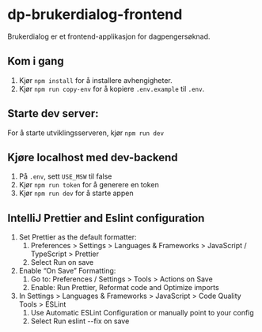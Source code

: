 # dp-brukerdialog-frontend

Brukerdialog er et frontend-applikasjon for dagpengersøknad.

## Kom i gang

1. Kjør `npm install` for å installere avhengigheter.
2. Kjør `npm run copy-env` for å kopiere `.env.example` til `.env`.

## Starte dev server:

For å starte utviklingsserveren, kjør `npm run dev`

## Kjøre localhost med dev-backend

1. På `.env`, sett `USE_MSW` til false
2. Kjør `npm run token` for å generere en token
3. Kjør `npm run dev` for å starte appen

## IntelliJ Prettier and Eslint configuration

1. Set Prettier as the default formatter:
    1. Preferences > Settings > Languages & Frameworks > JavaScript / TypeScript > Prettier
    2. Select Run on save
2. Enable “On Save” Formatting:
    1. Go to: Preferences / Settings > Tools > Actions on Save
    2. Enable: Run Prettier, Reformat code and Optimize imports
3. In Settings > Languages & Frameworks > JavaScript > Code Quality Tools > ESLint
    1. Use Automatic ESLint Configuration or manually point to your config
    2. Select Run eslint --fix on save

